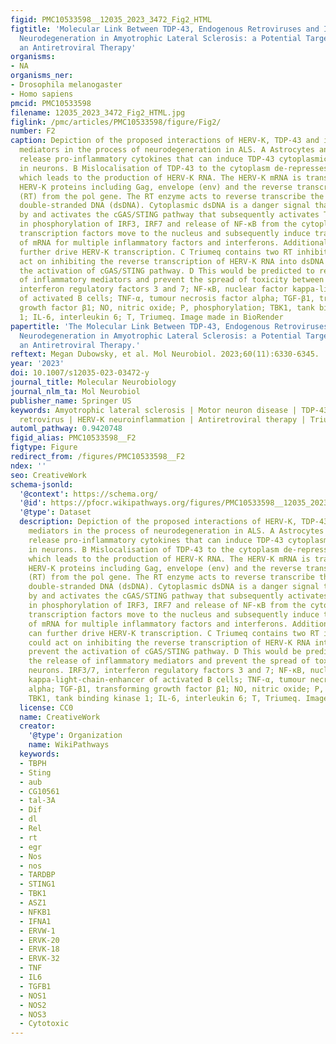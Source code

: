 ```yaml
---
figid: PMC10533598__12035_2023_3472_Fig2_HTML
figtitle: 'Molecular Link Between TDP-43, Endogenous Retroviruses and Inflammatory
  Neurodegeneration in Amyotrophic Lateral Sclerosis: a Potential Target for Triumeq,
  an Antiretroviral Therapy'
organisms:
- NA
organisms_ner:
- Drosophila melanogaster
- Homo sapiens
pmcid: PMC10533598
filename: 12035_2023_3472_Fig2_HTML.jpg
figlink: /pmc/articles/PMC10533598/figure/Fig2/
number: F2
caption: Depiction of the proposed interactions of HERV-K, TDP-43 and inflammatory
  mediators in the process of neurodegeneration in ALS. A Astrocytes and Microglia
  release pro-inflammatory cytokines that can induce TDP-43 cytoplasmic mislocalisation
  in neurons. B Mislocalisation of TDP-43 to the cytoplasm de-represses HERV-K transcription
  which leads to the production of HERV-K RNA. The HERV-K mRNA is translated into
  HERV-K proteins including Gag, envelope (env) and the reverse transcriptase enzyme
  (RT) from the pol gene. The RT enzyme acts to reverse transcribe the HERV-K into
  double-stranded DNA (dsDNA). Cytoplasmic dsDNA is a danger signal that is recognised
  by and activates the cGAS/STING pathway that subsequently activates TBK1 resulting
  in phosphorylation of IRF3, IRF7 and release of NF-κB from the cytoplasm. These
  transcription factors move to the nucleus and subsequently induce transcription
  of mRNA for multiple inflammatory factors and interferons. Additionally, NF-κB can
  further drive HERV-K transcription. C Triumeq contains two RT inhibitors which could
  act on inhibiting the reverse transcription of HERV-K RNA into dsDNA to prevent
  the activation of cGAS/STING pathway. D This would be predicted to reduce the release
  of inflammatory mediators and prevent the spread of toxicity between neurons. IRF3/7,
  interferon regulatory factors 3 and 7; NF-κB, nuclear factor kappa-light-chain-enhancer
  of activated B cells; TNF-α, tumour necrosis factor alpha; TGF-β1, transforming
  growth factor β1; NO, nitric oxide; P, phosphorylation; TBK1, tank binding kinase
  1; IL-6, interleukin 6; T, Triumeq. Image made in BioRender
papertitle: 'The Molecular Link Between TDP-43, Endogenous Retroviruses and Inflammatory
  Neurodegeneration in Amyotrophic Lateral Sclerosis: a Potential Target for Triumeq,
  an Antiretroviral Therapy.'
reftext: Megan Dubowsky, et al. Mol Neurobiol. 2023;60(11):6330-6345.
year: '2023'
doi: 10.1007/s12035-023-03472-y
journal_title: Molecular Neurobiology
journal_nlm_ta: Mol Neurobiol
publisher_name: Springer US
keywords: Amyotrophic lateral sclerosis | Motor neuron disease | TDP-43 | Endogenous
  retrovirus | HERV-K neuroinflammation | Antiretroviral therapy | Triumeq
automl_pathway: 0.9420748
figid_alias: PMC10533598__F2
figtype: Figure
redirect_from: /figures/PMC10533598__F2
ndex: ''
seo: CreativeWork
schema-jsonld:
  '@context': https://schema.org/
  '@id': https://pfocr.wikipathways.org/figures/PMC10533598__12035_2023_3472_Fig2_HTML.html
  '@type': Dataset
  description: Depiction of the proposed interactions of HERV-K, TDP-43 and inflammatory
    mediators in the process of neurodegeneration in ALS. A Astrocytes and Microglia
    release pro-inflammatory cytokines that can induce TDP-43 cytoplasmic mislocalisation
    in neurons. B Mislocalisation of TDP-43 to the cytoplasm de-represses HERV-K transcription
    which leads to the production of HERV-K RNA. The HERV-K mRNA is translated into
    HERV-K proteins including Gag, envelope (env) and the reverse transcriptase enzyme
    (RT) from the pol gene. The RT enzyme acts to reverse transcribe the HERV-K into
    double-stranded DNA (dsDNA). Cytoplasmic dsDNA is a danger signal that is recognised
    by and activates the cGAS/STING pathway that subsequently activates TBK1 resulting
    in phosphorylation of IRF3, IRF7 and release of NF-κB from the cytoplasm. These
    transcription factors move to the nucleus and subsequently induce transcription
    of mRNA for multiple inflammatory factors and interferons. Additionally, NF-κB
    can further drive HERV-K transcription. C Triumeq contains two RT inhibitors which
    could act on inhibiting the reverse transcription of HERV-K RNA into dsDNA to
    prevent the activation of cGAS/STING pathway. D This would be predicted to reduce
    the release of inflammatory mediators and prevent the spread of toxicity between
    neurons. IRF3/7, interferon regulatory factors 3 and 7; NF-κB, nuclear factor
    kappa-light-chain-enhancer of activated B cells; TNF-α, tumour necrosis factor
    alpha; TGF-β1, transforming growth factor β1; NO, nitric oxide; P, phosphorylation;
    TBK1, tank binding kinase 1; IL-6, interleukin 6; T, Triumeq. Image made in BioRender
  license: CC0
  name: CreativeWork
  creator:
    '@type': Organization
    name: WikiPathways
  keywords:
  - TBPH
  - Sting
  - aub
  - CG10561
  - tal-3A
  - Dif
  - dl
  - Rel
  - rt
  - egr
  - Nos
  - nos
  - TARDBP
  - STING1
  - TBK1
  - ASZ1
  - NFKB1
  - IFNA1
  - ERVW-1
  - ERVK-20
  - ERVK-18
  - ERVK-32
  - TNF
  - IL6
  - TGFB1
  - NOS1
  - NOS2
  - NOS3
  - Cytotoxic
---
```

